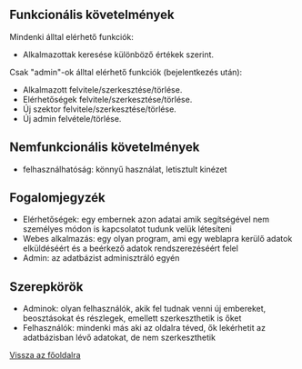 ## Funkcionális követelmények
Mindenki álltal elérhető funkciók:
- Alkalmazottak keresése különböző értékek szerint.

Csak "admin"-ok álltal elérhető funkciók (bejelentkezés után):
- Alkalmazott felvitele/szerkesztése/törlése.
- Elérhetőségek felvitele/szerkesztése/törlése.
- Új szektor felvitele/szerkesztése/törlése.
- Új admin felvétele/törlése.
## Nemfunkcionális követelmények
- felhasználhatóság: könnyű használat, letisztult kinézet
## Fogalomjegyzék
- Elérhetőségek: egy embernek azon adatai amik segítségével nem személyes módon is kapcsolatot tudunk velük létesíteni
- Webes alkalmazás: egy olyan program, ami egy weblapra kerülő adatok elküldéséért és a beérkező adatok rendszerezéséért felel
- Admin: az adatbázist adminisztráló egyén
## Szerepkörök
- Adminok: olyan felhasználók, akik fel tudnak venni új embereket, beosztásokat és részlegek, emellett szerkeszthetik is őket
- Felhasználók: mindenki más aki az oldalra téved, ők lekérhetit az adatbázisban lévő adatokat, de nem szerkeszthetik

[Vissza az főoldalra](README.md)